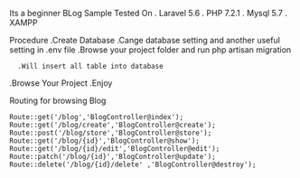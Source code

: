 Its a beginner BLog Sample
  Tested On
  . Laravel 5.6
  . PHP 7.2.1
  . Mysql 5.7
  . XAMPP 

Procedure 
  .Create Database
  .Cange database setting and another useful setting in .env file
  .Browse your project folder and run
      php artisan migration

      .Will insert all table into database
   .Browse Your Project
   .Enjoy

 Routing for browsing Blog

    Route::get('/blog','BlogController@index');
	Route::get('/blog/create','BlogController@create');
	Route::post('/blog/store','BlogController@store');
	Route::get('/blog/{id}','BlogController@show');
	Route::get('/blog/{id}/edit','BlogController@edit');
	Route::patch('/blog/{id}','BlogController@update');
	Route::delete('/blog/{id}/delete' ,'BlogController@destroy');

